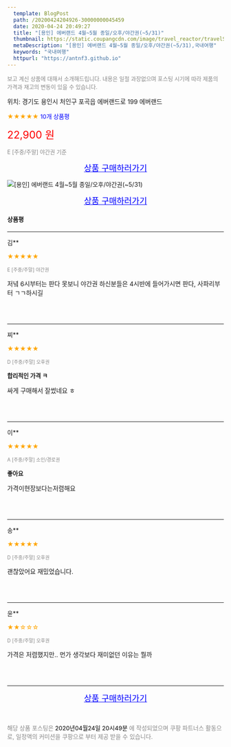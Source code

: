 ```yaml
---
  template: BlogPost
  path: /20200424204926-30000000045459
  date: 2020-04-24 20:49:27
  title: "[용인] 에버랜드 4월~5월 종일/오후/야간권(~5/31)"
  thumbnail: https://static.coupangcdn.com/image/travel_reactor/travelSeller/common/A00200783/1d0fd5b0-78de-4caa-a000-1ca442f65162.jpg
  metaDescription: "[용인] 에버랜드 4월~5월 종일/오후/야간권(~5/31),국내여행"
  keywords: "국내여행"
  httpurl: "https://antnf3.github.io"
---
```

  
<span style="color: #888;font-size:0.8rem">보고 계신 상품에 대해서 소개해드립니다.
내용은 일절 과장없으며 포스팅 시기에 따라 제품의 가격과 재고의 변동이 있을 수 있습니다.</span>
  
<span style="font-size: 0.9rem;">위치: 경기도 용인시 처인구 포곡읍 에버랜드로 199 에버랜드</span>
  
<span style="color: orange;">★★★★★</span> <span style="color: blue;font-size: 0.85rem;">10개 상품평</span>
  
<span style="color: red;font-size: 1.5rem;">22,900 원</span>
  
<span style="color: #888;font-size:0.8rem">E [주중/주말] 야간권 기준</span>



<p align="center"><a href="http://me2.do/GBIXdqsJ" style="font-size: 1.2rem; color: blue;">상품 구매하러가기</a></p>

![[용인] 에버랜드 4월~5월 종일/오후/야간권(~5/31)](https://image15.coupangcdn.com/image/travelSeller/common/A00200783/ceb792f6-18a5-44a6-8e36-fe6950a6591f.jpg)

<p align="center"><a href="http://me2.do/GBIXdqsJ" style="font-size: 1.2rem; color: blue;">상품 구매하러가기</a></p>

#### 상품평
  
---
  
김**
    
<span style="color: orange;">★★★★★</span>
    
<span style="color: #888;font-size:0.7rem">E [주중/주말] 야간권</span>
    

    
<span style="font-size: 0.9rem;">저녘 6시부터는 판다 못보니 야간권 하신분들은 4시반에 들어가시면 판다, 사파리부터 ㄱㄱ하시길</span>
    
<br>
<br>

---
  
찌**
    
<span style="color: orange;">★★★★★</span>
    
<span style="color: #888;font-size:0.7rem">D [주중/주말] 오후권</span>
    
<span style="font-size:0.85rem">**합리적인 가격 ㅋ**</span>
    
<span style="font-size: 0.9rem;">싸게 구매해서 잘썼네요 ㅎ</span>
    
<br>
<br>

---
  
이**
    
<span style="color: orange;">★★★★★</span>
    
<span style="color: #888;font-size:0.7rem">A [주중/주말] 소인/경로권</span>
    
<span style="font-size:0.85rem">**좋아요**</span>
    
<span style="font-size: 0.9rem;">가격이현장보다는저렴해요</span>
    
<br>
<br>

---
  
송**
    
<span style="color: orange;">★★★★★</span>
    
<span style="color: #888;font-size:0.7rem">D [주중/주말] 오후권</span>
    

    
<span style="font-size: 0.9rem;">괜찮았어요 재밌었습니다.</span>
    
<br>
<br>

---
  
윤**
    
<span style="color: orange;">★★☆☆☆</span>
    
<span style="color: #888;font-size:0.7rem">D [주중/주말] 오후권</span>
    

    
<span style="font-size: 0.9rem;">가격은 저렴했지만.. 먼가 생각보다 재미없던 이유는 뭘까</span>
    
<br>
<br>


  
---
  
<p align="center"><a href="http://me2.do/GBIXdqsJ" style="font-size: 1.2rem; color: blue;">상품 구매하러가기</a></p>
  
<br>
  
<span style="font-size: 0.85rem; color: #888;">해당 상품 포스팅은 <span style="color: #000;"> 2020년04월24일 20시49분 </span> 에 작성되었으며 쿠팡 파트너스 활동으로, 일정액의 커미션을 쿠팡으로 부터 제공 받을 수 있습니다.</span>